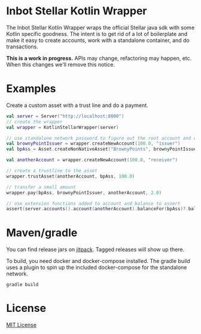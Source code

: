 # Inbot Stellar Kotlin Wrapper

The Inbot Stellar Kotlin Wrapper wraps the official Stellar java sdk with some Kotlin specific goodness. The intent is to get rid of a lot of boilerplate and make it easy to create accounts, work with a standalone container, and do transactions.

**This is a work in progress.** APIs may change, refactoring may happen, etc. When this changes we'll remove this notice.

# Examples

Create a custom asset with a trust line and do a payment.

```kotlin
val server = Server("http://localhost:8000")
// create the wrapper
val wrapper = KotlinStellarWrapper(server)

// use standalone network password to figure out the root account and create an account
val brownyPointIssuer = wrapper.createNewAccount(100.0, "issuer")
val bpAss = Asset.createNonNativeAsset("BrownyPoints", brownyPointIssuer)

val anotherAccount = wrapper.createNewAccount(100.0, "receiver")

// create a trustline to the asset
wrapper.trustAsset(anotherAccount, bpAss, 100.0)

// transfer a small amount
wrapper.pay(bpAss, brownyPointIssuer, anotherAccount, 2.0)

// use extension functions added to account and balance to assert
assert(server.accounts().account(anotherAccount).balanceFor(bpAss)?.balanceAmount()).isEqualTo(2.0)

```

# Maven/gradle

You can find release jars on [jitpack](https://jitpack.io/#Inbot/inbot-stellar-kotlin-wrapper). Tagged releases will show up there.

To build, you need docker and docker-compose installed. The gradle build uses a plugin to spin up the included docker-compose for the standalone network.

```
gradle build
```

# License

[MIT License](LICENSE)
